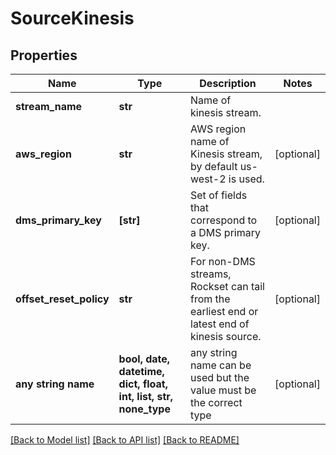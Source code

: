 # SourceKinesis


## Properties
Name | Type | Description | Notes
------------ | ------------- | ------------- | -------------
**stream_name** | **str** | Name of kinesis stream. | 
**aws_region** | **str** | AWS region name of Kinesis stream, by default us-west-2 is used. | [optional] 
**dms_primary_key** | **[str]** | Set of fields that correspond to a DMS primary key. | [optional] 
**offset_reset_policy** | **str** | For non-DMS streams, Rockset can tail from the earliest end or latest end of kinesis source. | [optional] 
**any string name** | **bool, date, datetime, dict, float, int, list, str, none_type** | any string name can be used but the value must be the correct type | [optional]

[[Back to Model list]](../README.md#documentation-for-models) [[Back to API list]](../README.md#documentation-for-api-endpoints) [[Back to README]](../README.md)


